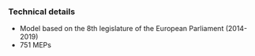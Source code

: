 ### Technical details

- Model based on the 8th legislature of the European Parliament (2014-2019)
- 751 MEPs
